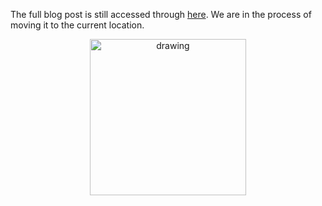 The full blog post is still accessed through [here](https://www.1onepsilon.com/single-post/2018/10/05/Going-off-on-a-tangent). We are in the process of moving it to the current location.

<center>
 <img class = "blog-inline-image" src="https://es-app.com/assets/pl29pl.jpg" alt="drawing" width="250px"/>
</center> 